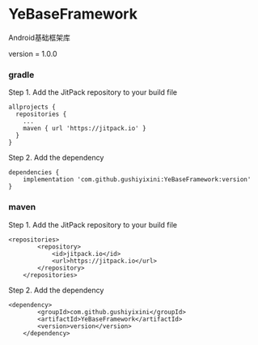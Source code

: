 # YeBaseFramework
Android基础框架库

version = 1.0.0
### gradle
Step 1. Add the JitPack repository to your build file
```
allprojects {
  repositories {
    ...
    maven { url 'https://jitpack.io' }
  }
}
```
Step 2. Add the dependency
```
dependencies {
    implementation 'com.github.gushiyixini:YeBaseFramework:version'
}
```

### maven
Step 1. Add the JitPack repository to your build file
```
<repositories>
		<repository>
		    <id>jitpack.io</id>
		    <url>https://jitpack.io</url>
		</repository>
	</repositories>
```
Step 2. Add the dependency
```
<dependency>
	    <groupId>com.github.gushiyixini</groupId>
	    <artifactId>YeBaseFramework</artifactId>
	    <version>version</version>
	</dependency>
```

  
  

